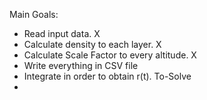 Main Goals:
  - Read input data. X
  - Calculate density to each layer. X
  - Calculate Scale Factor to every altitude. X
  - Write everything in CSV file
  - Integrate in order to obtain r(t). To-Solve
  - 
